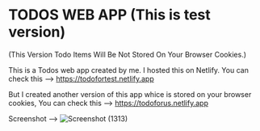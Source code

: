 # TODOS WEB APP (This is test version)
(This Version Todo Items Will Be Not Stored On Your Browser Cookies.)

This is a Todos web app created by me.
I hosted this on Netlify. You can check this --> https://todofortest.netlify.app

But I created another version of this app whice is stored on your browser cookies, You can check this --> https://todoforus.netlify.app

Screenshot --> 
![Screenshot (1313)](https://github.com/devobaydullah94/todofortest/assets/142870705/7fe67737-b3b8-494c-a933-5aecbf9d8b6b)

